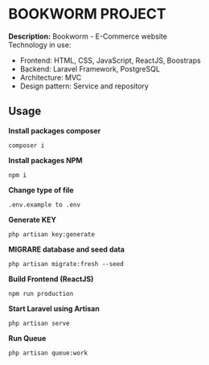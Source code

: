 # **BOOKWORM PROJECT**

**Description:** Bookworm - E-Commerce website
</br>
Technology in use:
- Frontend: HTML, CSS, JavaScript, ReactJS, Boostraps
- Backend: Laravel Framework, PostgreSQL
- Architecture: MVC
- Design pattern: Service and repository
## **Usage**

**Install packages composer**

```console
composer i
```
**Install packages NPM**
```console
npm i
```

**Change type of file**
```console
.env.example to .env
```

**Generate KEY**
```console
php artisan key:generate
```

**MIGRARE database and seed data**
```console
php artisan migrate:fresh --seed
```

**Build Frontend (ReactJS)**
```console
npm run production
```

**Start Laravel using Artisan**
```console
php artisan serve
```

**Run Queue**
```console
php artisan queue:work
```
